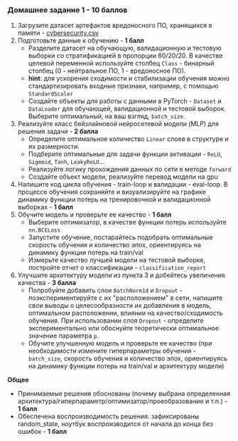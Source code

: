 ### Домашнее задание 1 - 10 баллов

1. Загрузите датасет артефактов вредоносного ПО, хранящихся в памяти - [cybersecurity.csv](cybersequrity.csv)
2. Подготовьте данные к обучению - **1 балл**
    - Разделите датасет на обучающую, валидационную и тестовую выборки со стратификацией в пропорции 60/20/20. В качестве целевой переменной используйте столбец `Class` - бинарный столбец (0 - нейтральное ПО, 1 - вредоносное ПО).
    - **hint**: для ускорения сходимости и стабилизации обучения можно стандартизировать входные признаки, например, с помощью `StandardScaler`
    - Создайте объекты для работы с данными в PyTorch - `Dataset` и `DataLoader` для обучающей, валидационной и тестовой выборок. Выберите оптимальный, на ваш взгляд, `batch_size`.
3. Реализуйте класс бейзлайновой нейросетевой модели (MLP) для решения задачи - **2 балла**
    - Определите оптимальное количество `Linear` слоев в структуре и их размерности.
    - Подберите оптимальные для задачи функции активации - `ReLU`, `Sigmoid`, `Tanh`, `LeakyReLU`...
    - Реализуйте логику прохождения данных по сети в методе `forward`
    - Cоздайте объект модели, реализуйте перевод модели на gpu
4. Напишите код цикла обучения - train-loop и валидации - eval-loop. В процессе обучения сохраняйте и визуализируйте на графике динамику функции потерь на тренировочной и валидационной выборках - **1 балл**
5. Обучите модель и проверьте ее качество - **1 балл**
    - Выберите оптимизатор, в качестве функции потерь используйте `nn.BCELoss`
    - Запустите обучение, постарайтесь подобрать оптимальные скорость обучения и количество эпох, ориентируясь на динамику функции потерь на train/val
    - Измерьте качество лучшей модели на тестовой выборке, постройте отчет о классификации - `classification_report`
6. Улучшите архитектуру модели из пункта 3 и добейтесь увеличения качества - **3 балла**
    - Попробуйте добавить слои `BatchNorm1d` и `Dropout` - поэкспериментируйте с их "расположением" в сети, напишите свои выводы о целесообразности их добавления в модель, оптимальном расположении, влиянии на качество/сходимость обучения. При использовании слоя `Dropout` - определите экспериментально или обоснуйте теоретически оптимальное значение параметра `p`.
    - Обучите улучшенную модель и проверьте ее качество (при необходимости измените гиперпараметры обучения - `batch_size`, скорость обучения и количество эпох, ориентируясь на динамику функции потерь на train/val и архитектуру модели)

**Общее**

- Принимаемые решения обоснованы (почему выбрана определенная архитектура/гиперпараметр/оптимизатор/проеобразование и т.п.) - **1 балл**
- Обеспечена воспроизводимость решения: зафиксированы random_state, ноутбук воспроизводится от начала до конца без ошибок - **1 балл**
